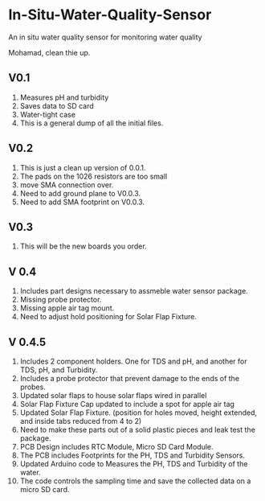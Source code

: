 # In-Situ-Water-Quality-Sensor
An in situ water quality sensor for monitoring water quality

Mohamad, clean thie up. 

## V0.1
1. Measures pH and turbidity 
1. Saves data to SD card
1. Water-tight case 
1. This is a general dump of all the initial files. 

## V0.2
1. This is just a clean up version of 0.0.1. 
1. The pads on the 1026 resistors are too small
1. move SMA connection over.
1. Need to add ground plane to V0.0.3.
1. Need to add SMA footprint on V0.0.3.

## V0.3
1. This will be the new boards you order. 



## V 0.4
1. Includes part designs necessary to assmeble water sensor package.
2. Missing probe protector.
3. Missing apple air tag mount.
4. Need to adjust hold positioning for Solar Flap Fixture.


## V 0.4.5 
1. Includes 2 component holders. One for TDS and pH, and another for TDS, pH, and Turbidity.
2. Includes a probe protector that prevent damage to the ends of the probes.
3. Updated solar flaps to house solar flaps wired in parallel
4. Solar Flap Fixture Cap updated to include a spot for apple air tag
5. Updated Solar Flap Fixture. (position for holes moved, height extended, and inside tabs reduced from 4 to 2)
6. Need to make these parts out of a solid plastic pieces and leak test the package.
7. PCB Design includes RTC Module, Micro SD Card Module.
8. The PCB includes Footprints for the PH, TDS and Turbidity Sensors.
9. Updated Arduino code to Measures the PH, TDS and Turbidity of the water.
10. The code controls the sampling time and save the collected data on a micro SD card.



















